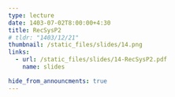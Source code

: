 ```yaml
---
type: lecture
date: 1403-07-02T8:00:00+4:30
title: RecSysP2
# tldr: "1403/12/21"
thumbnail: /static_files/slides/14.png
links:
  - url: /static_files/slides/14-RecSysP2.pdf
    name: slides

hide_from_announcments: true
---
```

